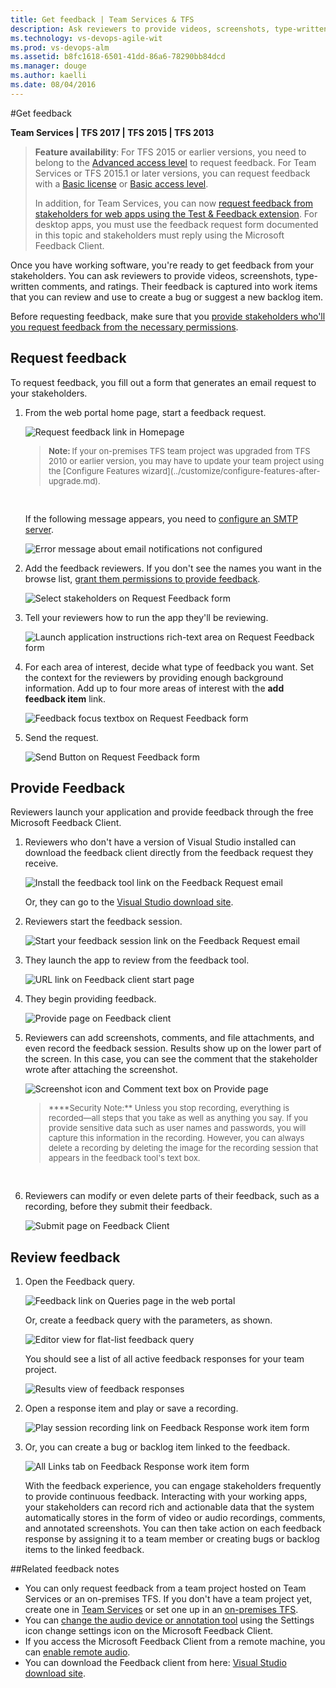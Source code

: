 ```yaml
---
title: Get feedback | Team Services & TFS  
description: Ask reviewers to provide videos, screenshots, type-written comments, and ratings on your application   developed using Visual Studio Team Services (VSTS) and Team Foundation Server (TFS)  
ms.technology: vs-devops-agile-wit
ms.prod: vs-devops-alm
ms.assetid: b8fc1618-6501-41dd-86a6-78290bb84dcd  
ms.manager: douge
ms.author: kaelli
ms.date: 08/04/2016
---
```


#Get feedback

**Team Services | TFS 2017 | TFS 2015 | TFS 2013**  


>**Feature availability**: For TFS 2015 or earlier versions, you need to belong to the [Advanced access level](change-access-levels.md) to request feedback. For Team Services or TFS 2015.1 or later versions, you can request feedback with a [Basic license](https://www.visualstudio.com/pricing/visual-studio-online-feature-matrix-vs) or [Basic access level](change-access-levels.md).  
>
>In addition, for Team Services, you can now [request feedback from stakeholders for web apps using the Test &amp; Feedback extension](../../manual-test/stakeholder/request-stakeholder-feedback.md). For desktop apps, you must use the feedback request form documented in this topic and stakeholders must reply using the Microsoft Feedback Client. 
 
Once you have working software, you're ready to get feedback from your stakeholders. You can ask reviewers to provide videos, screenshots, type-written comments, and ratings. Their feedback is captured into work items that you can review and use to create a bug or suggest a new backlog item. 

Before requesting feedback, make sure that you [provide stakeholders who'll you request feedback from the necessary permissions](give-permissions-feedback.md).

## Request feedback
To request feedback, you fill out a form that generates an email request to your stakeholders.

1. From the web portal home page, start a feedback request. 

	![Request feedback link in Homepage](_img/request-feedback-link.png)  

	<blockquote style="font-size: 13px"><b>Note: </b>If your on-premises TFS team project was upgraded from TFS 2010 or earlier version, you may have to update your team project using the [Configure Features wizard](../customize/configure-features-after-upgrade.md).</blockquote>  

	If the following message appears, you need to [configure an SMTP server](../../setup-admin/tfs/admin/setup-customize-alerts.md).

	![Error message about email notifications not configured](_img/ALM_GF_SMTPServer.png)  

2. Add the feedback reviewers. If you don't see the names you want in the browse list, [grant them permissions to provide feedback](give-permissions-feedback.md).

	![Select stakeholders on Request Feedback form](_img/ALM_GF_FeedbackReviewers.png)  

3. Tell your reviewers how to run the app they'll be reviewing.

	![Launch application instructions rich-text area on Request Feedback form](_img/ALM_GF_TellStakeholders.png)  

4. For each area of interest, decide what type of feedback you want. Set the context for the reviewers by providing enough background information. Add up to four more areas of interest with the **add feedback item** link. 

	![Feedback focus textbox on Request Feedback form](_img/ALM_GF_FocusFeedback.png)  

5. Send the request. 

	![Send Button on Request Feedback form](_img/ALM_GF_SendRequest.png)  

## Provide Feedback
Reviewers launch your application and provide feedback through the free Microsoft Feedback Client.

1. Reviewers who don't have a version of Visual Studio installed can download the feedback client directly from the feedback request they receive.

	![Install the feedback tool link on the Feedback Request email](_img/ALM_GF_InstallFeedbackClient.png)  

	Or, they can go to the [Visual Studio download site](https://www.microsoft.com/download/details.aspx?id=48142). 

2. Reviewers start the feedback session.

	![Start your feedback session link on the Feedback Request email](_img/ALM_GF_StartFeedbackSession.png)  

3. They launch the app to review from the feedback tool.

	![URL link on Feedback client start page](_img/ALM_GF_LaunchFeedbackTool.png)  

4. They begin providing feedback.

	![Provide page on Feedback client](_img/ALM_GF_ProvideFeedback.png)  

5. Reviewers can add screenshots, comments, and file attachments, and even record the feedback session. Results show up on the lower part of the screen. In this case, you can see the comment that the stakeholder wrote after attaching the screenshot. 

	![Screenshot icon and Comment text box on Provide page](_img/ALM_GF_AddScreenshot.png)  

	<blockquote style="font-size: 13px">****Security Note:** Unless you stop recording, everything is recorded&mdash;all steps that you take as well as anything you say. If you provide sensitive data such as user names and passwords, you will capture this information in the recording. However, you can always delete a recording by deleting the image for the recording session that appears in the feedback tool's text box. </blockquote>   

6. Reviewers can modify or even delete parts of their feedback, such as a recording, before they submit their feedback.

	![Submit page on Feedback Client](_img/ALM_GF_ModifyFeedback.png)  

## Review feedback
1. Open the Feedback query. 

	![Feedback link on Queries page in the web portal](_img/ALM_GF_FeedbackQuery.png)  

	Or, create a feedback query with the parameters, as shown.

	![Editor view for flat-list feedback query](_img/ALM_GF_FeedbackQueryEditor.png)  

	You should see a list of all active feedback responses for your team project. 

	![Results view of feedback responses](_img/ALM_GF_FeedbackQueryResults.png)  

2. Open a response item and play or save a recording.

	![Play session recording link on Feedback Response work item form](_img/ALM_GF_SessionRecording.png)   

3. Or, you can create a bug or backlog item linked to the feedback. 

	![All Links tab on Feedback Response work item form](_img/ALM_GF_LinksTab.png)  

	With the feedback experience, you can engage stakeholders frequently to provide continuous feedback. Interacting with your working apps, your stakeholders can record rich and actionable data that the system automatically stores in the form of video or audio recordings, comments, and annotated screenshots. You can then take action on each feedback response by assigning it to a team member or creating bugs or backlog items to the linked feedback. 

##Related feedback notes  
- You can only request feedback from a team project hosted on Team Services or an on-premises TFS. If you don't have a team project yet, create one in [Team Services](../../setup-admin/team-services/set-up-vs.md) or set one up in an [on-premises TFS](../../setup-admin/create-team-project.md).  
- You can [change the audio device or annotation tool](https://msdn.microsoft.com/library/hh561374.aspx) using the Settings icon change settings icon on the Microsoft Feedback Client.  
- If you access the Microsoft Feedback Client from a remote machine, you can [enable remote audio](https://msdn.microsoft.com/library/hh420489.aspx).  
- You can download the Feedback client from here: [Visual Studio download site](https://www.microsoft.com/download/details.aspx?id=48142).  
